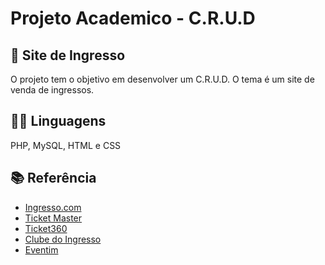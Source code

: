 # Projeto Academico - C.R.U.D
## 🎫 Site de Ingresso
O projeto tem o objetivo em desenvolver um C.R.U.D. O tema é um site de venda de ingressos.

## 👨‍💻 Linguagens
PHP, MySQL, HTML e CSS

## 📚 Referência
 - [Ingresso.com](https://www.ingresso.com/)
 - [Ticket Master](https://www.ticketmaster.com.br/)
 - [Ticket360](https://www.ticket360.com.br/)
 - [Clube do Ingresso](https://www.clubedoingresso.com/)
 - [Eventim](https://www.eventim.com.br/)
